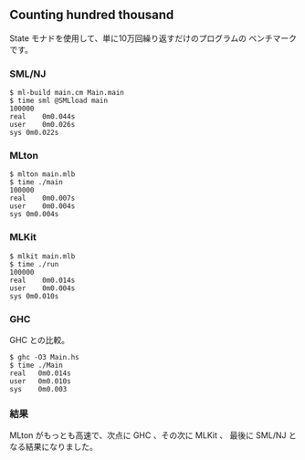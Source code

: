 ## Counting hundred thousand

State モナドを使用して、単に10万回繰り返すだけのプログラムの
ベンチマークです。

### SML/NJ

```
$ ml-build main.cm Main.main
$ time sml @SMLload main
100000
real	0m0.044s
user	0m0.026s
sys	0m0.022s
```

### MLton

```
$ mlton main.mlb
$ time ./main
100000
real	0m0.007s
user	0m0.004s
sys	0m0.004s
```

### MLKit

```
$ mlkit main.mlb
$ time ./run
100000
real	0m0.014s
user	0m0.004s
sys	0m0.010s
```

### GHC

GHC との比較。

```
$ ghc -O3 Main.hs
$ time ./Main 
real   0m0.014s
user   0m0.010s
sys    0m0.003
```

### 結果

MLton がもっとも高速で、次点に GHC 、その次に MLKit 、
最後に SML/NJ となる結果になりました。